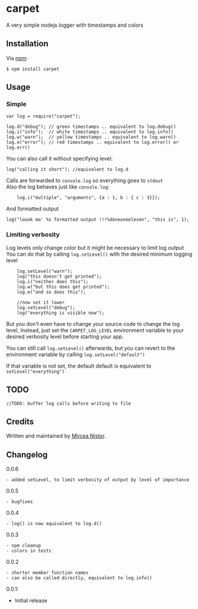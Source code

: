 carpet
========
A very simple nodejs logger with timestamps and colors

## Installation

Via [npm][1]:

    $ npm install carpet

## Usage

### Simple

    var log = require("carpet");
    
    log.d("debug"); // green timestamps .. equivalent to log.debug()
    log.i("info");	// white timestamps .. equivalent to log.info()
    log.w("warn");	// yellow timestamps .. equivalent to log.warn()
    log.e("error");	// red timestamps .. equivalent to log.error() or log.err()

You can also call it without specifying level:

    log("calling it short"); //equivalent to log.d


Calls are forwarded to `console.log` so everything goes to `stdout`    
Also the log behaves just like `console.log`:
		
		log.i("multiple", "arguments", {a : 1, b : { c : 3}});

And formatted output

    log("loook ma' %s formatted output !!!%doneoneeleven", "this is", 1);


### Limiting verbosity

Log levels only change color but it might be necessary to limit log output
You can do that by calling `log.setLevel()` with the desired minimum logging level

		log.setLevel("warn");
		log("this doesn't get printed");
		log.i("neither does this");
		log.w("but this does get printed");
		log.e("and so does this");
		
		//now set it lower
		log.setLevel("debug");
		log("everything is visible now");
		
But you don't even have to change your source code to change the log level,
Instead, just set the `CARPET_LOG_LEVEL` environment variable
to your desired verbosity level before starting your app.

You can still call `log.setLevel()` afterwards, but you can revert to the environment variable
by calling `log.setLevel("default")`

If that variable is not set, the default default is equivalent to `setLevel("everything")`

## TODO

    //TODO: buffer log calls before writing to file

## Credits

Written and maintained by [Mircea Nistor][1].

## Changelog

0.0.6
	
	- added setLevel, to limit verbosity of output by level of importance

0.0.5

	- bugfixes

0.0.4
	
	- log() is now equivalent to log.d()

0.0.3
	
	- npm cleanup
	- colors in tests

0.0.2

	- shorter member function names
	- can also be called directly, equivalent to log.info()

0.0.1:

  - Initial release


[1]: mailto:mirceanis@gmail.com
